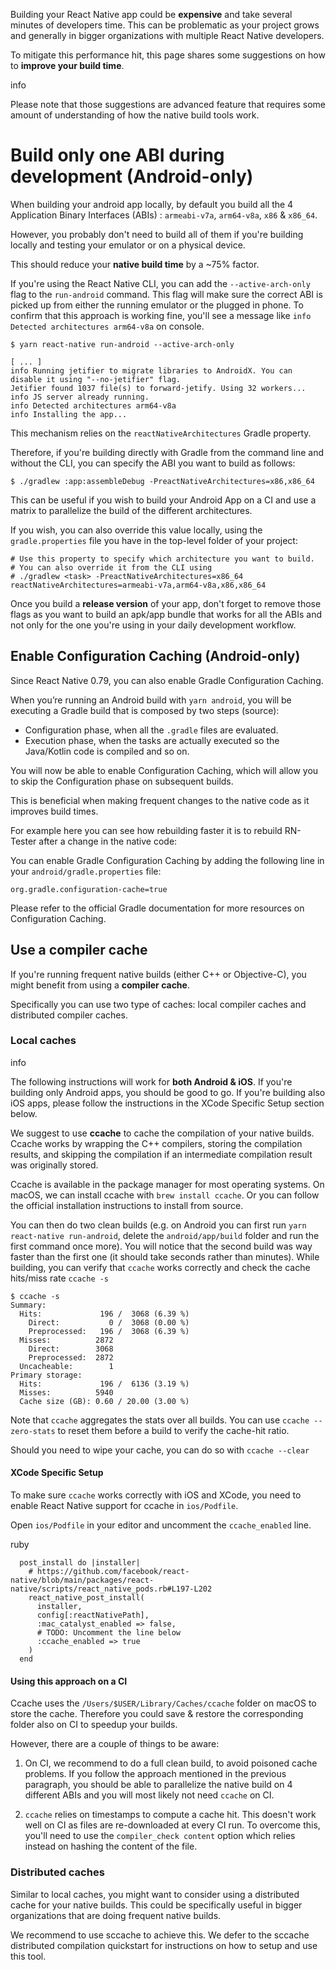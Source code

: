 Building your React Native app could be **expensive** and take several minutes of developers time. This can be problematic as your project grows and generally in bigger organizations with multiple React Native developers.

To mitigate this performance hit, this page shares some suggestions on how to **improve your build time**.

info

Please note that those suggestions are advanced feature that requires some amount of understanding of how the native build tools work.

# Build only one ABI during development (Android-only)

When building your android app locally, by default you build all the 4 Application Binary Interfaces (ABIs) : `armeabi-v7a`, `arm64-v8a`, `x86` & `x86_64`.

However, you probably don't need to build all of them if you're building locally and testing your emulator or on a physical device.

This should reduce your **native build time** by a \~75% factor.

If you're using the React Native CLI, you can add the `--active-arch-only` flag to the `run-android` command. This flag will make sure the correct ABI is picked up from either the running emulator or the plugged in phone. To confirm that this approach is working fine, you'll see a message like `info Detected architectures arm64-v8a` on console.

```
$ yarn react-native run-android --active-arch-only

[ ... ]
info Running jetifier to migrate libraries to AndroidX. You can disable it using "--no-jetifier" flag.
Jetifier found 1037 file(s) to forward-jetify. Using 32 workers...
info JS server already running.
info Detected architectures arm64-v8a
info Installing the app...
```

This mechanism relies on the `reactNativeArchitectures` Gradle property.

Therefore, if you're building directly with Gradle from the command line and without the CLI, you can specify the ABI you want to build as follows:

```
$ ./gradlew :app:assembleDebug -PreactNativeArchitectures=x86,x86_64
```

This can be useful if you wish to build your Android App on a CI and use a matrix to parallelize the build of the different architectures.

If you wish, you can also override this value locally, using the `gradle.properties` file you have in the top-level folder of your project:

```
# Use this property to specify which architecture you want to build.
# You can also override it from the CLI using
# ./gradlew <task> -PreactNativeArchitectures=x86_64
reactNativeArchitectures=armeabi-v7a,arm64-v8a,x86,x86_64
```

Once you build a **release version** of your app, don't forget to remove those flags as you want to build an apk/app bundle that works for all the ABIs and not only for the one you're using in your daily development workflow.

## Enable Configuration Caching (Android-only)

Since React Native 0.79, you can also enable Gradle Configuration Caching.

When you’re running an Android build with `yarn android`, you will be executing a Gradle build that is composed by two steps (source):

* Configuration phase, when all the `.gradle` files are evaluated.
* Execution phase, when the tasks are actually executed so the Java/Kotlin code is compiled and so on.

You will now be able to enable Configuration Caching, which will allow you to skip the Configuration phase on subsequent builds.

This is beneficial when making frequent changes to the native code as it improves build times.

For example here you can see how rebuilding faster it is to rebuild RN-Tester after a change in the native code:

You can enable Gradle Configuration Caching by adding the following line in your `android/gradle.properties` file:

```
org.gradle.configuration-cache=true
```

Please refer to the official Gradle documentation for more resources on Configuration Caching.

## Use a compiler cache

If you're running frequent native builds (either C++ or Objective-C), you might benefit from using a **compiler cache**.

Specifically you can use two type of caches: local compiler caches and distributed compiler caches.

### Local caches

info

The following instructions will work for **both Android & iOS**. If you're building only Android apps, you should be good to go. If you're building also iOS apps, please follow the instructions in the XCode Specific Setup section below.

We suggest to use **ccache** to cache the compilation of your native builds. Ccache works by wrapping the C++ compilers, storing the compilation results, and skipping the compilation if an intermediate compilation result was originally stored.

Ccache is available in the package manager for most operating systems. On macOS, we can install ccache with `brew install ccache`. Or you can follow the official installation instructions to install from source.

You can then do two clean builds (e.g. on Android you can first run `yarn react-native run-android`, delete the `android/app/build` folder and run the first command once more). You will notice that the second build was way faster than the first one (it should take seconds rather than minutes). While building, you can verify that `ccache` works correctly and check the cache hits/miss rate `ccache -s`

```
$ ccache -s
Summary:
  Hits:             196 /  3068 (6.39 %)
    Direct:           0 /  3068 (0.00 %)
    Preprocessed:   196 /  3068 (6.39 %)
  Misses:          2872
    Direct:        3068
    Preprocessed:  2872
  Uncacheable:        1
Primary storage:
  Hits:             196 /  6136 (3.19 %)
  Misses:          5940
  Cache size (GB): 0.60 / 20.00 (3.00 %)
```

Note that `ccache` aggregates the stats over all builds. You can use `ccache --zero-stats` to reset them before a build to verify the cache-hit ratio.

Should you need to wipe your cache, you can do so with `ccache --clear`

#### XCode Specific Setup

To make sure `ccache` works correctly with iOS and XCode, you need to enable React Native support for ccache in `ios/Podfile`.

Open `ios/Podfile` in your editor and uncomment the `ccache_enabled` line.

ruby

```
  post_install do |installer|
    # https://github.com/facebook/react-native/blob/main/packages/react-native/scripts/react_native_pods.rb#L197-L202
    react_native_post_install(
      installer,
      config[:reactNativePath],
      :mac_catalyst_enabled => false,
      # TODO: Uncomment the line below
      :ccache_enabled => true
    )
  end
```

#### Using this approach on a CI

Ccache uses the `/Users/$USER/Library/Caches/ccache` folder on macOS to store the cache. Therefore you could save & restore the corresponding folder also on CI to speedup your builds.

However, there are a couple of things to be aware:

1. On CI, we recommend to do a full clean build, to avoid poisoned cache problems. If you follow the approach mentioned in the previous paragraph, you should be able to parallelize the native build on 4 different ABIs and you will most likely not need `ccache` on CI.

1. `ccache` relies on timestamps to compute a cache hit. This doesn't work well on CI as files are re-downloaded at every CI run. To overcome this, you'll need to use the `compiler_check content` option which relies instead on hashing the content of the file.

### Distributed caches

Similar to local caches, you might want to consider using a distributed cache for your native builds. This could be specifically useful in bigger organizations that are doing frequent native builds.

We recommend to use sccache to achieve this. We defer to the sccache distributed compilation quickstart for instructions on how to setup and use this tool.
